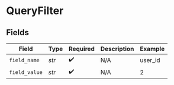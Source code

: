 # QueryFilter


## Fields

| Field              | Type               | Required           | Description        | Example            |
| ------------------ | ------------------ | ------------------ | ------------------ | ------------------ |
| `field_name`       | *str*              | :heavy_check_mark: | N/A                | user_id            |
| `field_value`      | *str*              | :heavy_check_mark: | N/A                | 2                  |